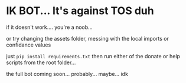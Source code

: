 # IK BOT... It's against TOS duh

if it doesn't work.... you're a noob...

or try changing the assets folder, messing with the local imports or confidance values

just `pip install requirements.txt` then run either of the donate or help scripts from the root folder...

the full bot coming soon... probably... maybe... idk
